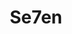 ---
title: "Se7en"

year: 1995

director: "David Fincher"

summary: "A serial killer murders people who breaks on of the deadly sins to make a point. Brad Pitt and Morgan Freeman are on the case."

comment: "David Fincher's 'pulp fiction'-movie."

image: "https://media.giphy.com/media/9PrJfVcDBQgXMu8DOM/giphy.gif"

imdb: "https://www.imdb.com/title/tt0114369/"

quotes:
  - "This man ate till he burst?"
  - "Innocent? Is that supposed to be funny?"
---
